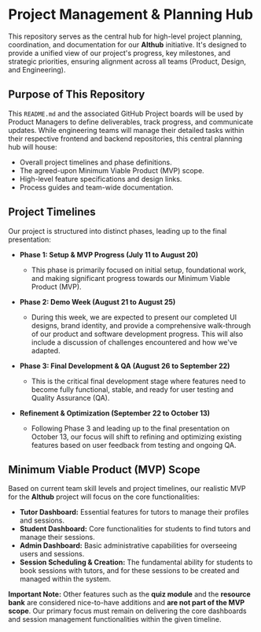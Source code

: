 # Project Management & Planning Hub

This repository serves as the central hub for high-level project planning, coordination, and documentation for our **Althub** initiative. It's designed to provide a unified view of our project's progress, key milestones, and strategic priorities, ensuring alignment across all teams (Product, Design, and Engineering).

## Purpose of This Repository

This `README.md` and the associated GitHub Project boards will be used by Product Managers to define deliverables, track progress, and communicate updates. While engineering teams will manage their detailed tasks within their respective frontend and backend repositories, this central planning hub will house:

* Overall project timelines and phase definitions.
* The agreed-upon Minimum Viable Product (MVP) scope.
* High-level feature specifications and design links.
* Process guides and team-wide documentation.

## Project Timelines

Our project is structured into distinct phases, leading up to the final presentation:

* **Phase 1: Setup & MVP Progress (July 11 to August 20)**
    * This phase is primarily focused on initial setup, foundational work, and making significant progress towards our Minimum Viable Product (MVP).

* **Phase 2: Demo Week (August 21 to August 25)**
    * During this week, we are expected to present our completed UI designs, brand identity, and provide a comprehensive walk-through of our product and software development progress. This will also include a discussion of challenges encountered and how we've adapted.

* **Phase 3: Final Development & QA (August 26 to September 22)**
    * This is the critical final development stage where features need to become fully functional, stable, and ready for user testing and Quality Assurance (QA).

* **Refinement & Optimization (September 22 to October 13)**
    * Following Phase 3 and leading up to the final presentation on October 13, our focus will shift to refining and optimizing existing features based on user feedback from testing and ongoing QA.

## Minimum Viable Product (MVP) Scope

Based on current team skill levels and project timelines, our realistic MVP for the **Althub** project will focus on the core functionalities:

* **Tutor Dashboard:** Essential features for tutors to manage their profiles and sessions.
* **Student Dashboard:** Core functionalities for students to find tutors and manage their sessions.
* **Admin Dashboard:** Basic administrative capabilities for overseeing users and sessions.
* **Session Scheduling & Creation:** The fundamental ability for students to book sessions with tutors, and for these sessions to be created and managed within the system.

**Important Note:** Other features such as the **quiz module** and the **resource bank** are considered nice-to-have additions and **are not part of the MVP scope**. Our primary focus must remain on delivering the core dashboards and session management functionalities within the given timeline.
